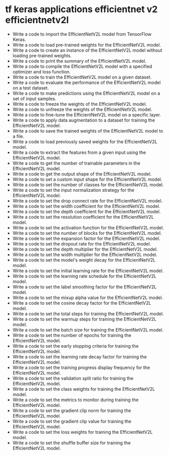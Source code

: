 # tf keras applications efficientnet v2 efficientnetv2l

- Write a code to import the EfficientNetV2L model from TensorFlow Keras.
- Write a code to load pre-trained weights for the EfficientNetV2L model.
- Write a code to create an instance of the EfficientNetV2L model without loading pre-trained weights.
- Write a code to print the summary of the EfficientNetV2L model.
- Write a code to compile the EfficientNetV2L model with a specified optimizer and loss function.
- Write a code to train the EfficientNetV2L model on a given dataset.
- Write a code to evaluate the performance of the EfficientNetV2L model on a test dataset.
- Write a code to make predictions using the EfficientNetV2L model on a set of input samples.
- Write a code to freeze the weights of the EfficientNetV2L model.
- Write a code to unfreeze the weights of the EfficientNetV2L model.
- Write a code to fine-tune the EfficientNetV2L model on a specific layer.
- Write a code to apply data augmentation to a dataset for training the EfficientNetV2L model.
- Write a code to save the trained weights of the EfficientNetV2L model to a file.
- Write a code to load previously saved weights for the EfficientNetV2L model.
- Write a code to extract the features from a given input using the EfficientNetV2L model.
- Write a code to get the number of trainable parameters in the EfficientNetV2L model.
- Write a code to get the output shape of the EfficientNetV2L model.
- Write a code to set a custom input shape for the EfficientNetV2L model.
- Write a code to set the number of classes for the EfficientNetV2L model.
- Write a code to set the input normalization strategy for the EfficientNetV2L model.
- Write a code to set the drop connect rate for the EfficientNetV2L model.
- Write a code to set the width coefficient for the EfficientNetV2L model.
- Write a code to set the depth coefficient for the EfficientNetV2L model.
- Write a code to set the resolution coefficient for the EfficientNetV2L model.
- Write a code to set the activation function for the EfficientNetV2L model.
- Write a code to set the number of blocks for the EfficientNetV2L model.
- Write a code to set the expansion factor for the EfficientNetV2L model.
- Write a code to set the dropout rate for the EfficientNetV2L model.
- Write a code to set the depth multiplier for the EfficientNetV2L model.
- Write a code to set the width multiplier for the EfficientNetV2L model.
- Write a code to set the model's weight decay for the EfficientNetV2L model.
- Write a code to set the initial learning rate for the EfficientNetV2L model.
- Write a code to set the learning rate schedule for the EfficientNetV2L model.
- Write a code to set the label smoothing factor for the EfficientNetV2L model.
- Write a code to set the mixup alpha value for the EfficientNetV2L model.
- Write a code to set the cosine decay factor for the EfficientNetV2L model.
- Write a code to set the total steps for training the EfficientNetV2L model.
- Write a code to set the warmup steps for training the EfficientNetV2L model.
- Write a code to set the batch size for training the EfficientNetV2L model.
- Write a code to set the number of epochs for training the EfficientNetV2L model.
- Write a code to set the early stopping criteria for training the EfficientNetV2L model.
- Write a code to set the learning rate decay factor for training the EfficientNetV2L model.
- Write a code to set the training progress display frequency for the EfficientNetV2L model.
- Write a code to set the validation split ratio for training the EfficientNetV2L model.
- Write a code to set the class weights for training the EfficientNetV2L model.
- Write a code to set the metrics to monitor during training the EfficientNetV2L model.
- Write a code to set the gradient clip norm for training the EfficientNetV2L model.
- Write a code to set the gradient clip value for training the EfficientNetV2L model.
- Write a code to set the loss weights for training the EfficientNetV2L model.
- Write a code to set the shuffle buffer size for training the EfficientNetV2L model.